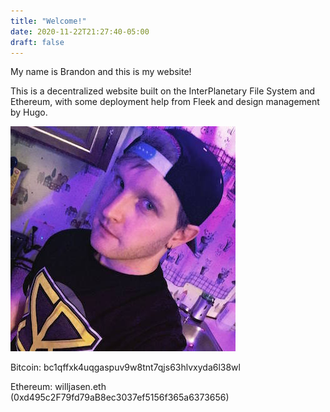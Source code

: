 ```yaml
---
title: "Welcome!"
date: 2020-11-22T21:27:40-05:00
draft: false
---
```

My name is Brandon and this is my website!

This is a decentralized website built on the InterPlanetary File System and Ethereum,
with some deployment help from Fleek and design management by Hugo.

![Me](/posts/profile_pic.jpg)

Bitcoin: bc1qffxk4uqgaspuv9w8tnt7qjs63hlvxyda6l38wl

Ethereum: willjasen.eth (0xd495c2F79fd79aB8ec3037ef5156f365a6373656)
